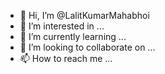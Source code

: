 - 👋 Hi, I’m @LalitKumarMahabhoi
- 👀 I’m interested in ...
- 🌱 I’m currently learning ...
- 💞️ I’m looking to collaborate on ...
- 📫 How to reach me ...

<!---
LalitKumarMahabhoi/LalitKumarMahabhoi is a ✨ special ✨ repository because its `README.md` (this file) appears on your GitHub profile.
You can click the Preview link to take a look at your changes.
--->
